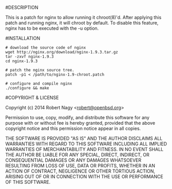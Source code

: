 #DESCRIPTION

This is a patch for nginx to allow running it chroot(8)'d.
After applying this patch and running nginx, it will chroot
by default. To disable this feature, nginx has to be executed
with the -u option.

#INSTALLATION

    # download the source code of nginx
    wget http://nginx.org/download/nginx-1.9.3.tar.gz
    tar -zxvf nginx-1.9.3
    cd nginx-1.9.3

    # patch the nginx source tree.
    patch -p1 < /path/to/nginx-1.9-chroot.patch

    # configure and compile nginx
    ./configure && make

#COPYRIGHT & LICENSE

Copyright (c) 2014 Robert Nagy <<robert@openbsd.org>>

Permission to use, copy, modify, and distribute this software for any
purpose with or without fee is hereby granted, provided that the above
copyright notice and this permission notice appear in all copies.

THE SOFTWARE IS PROVIDED "AS IS" AND THE AUTHOR DISCLAIMS ALL WARRANTIES
WITH REGARD TO THIS SOFTWARE INCLUDING ALL IMPLIED WARRANTIES OF
MERCHANTABILITY AND FITNESS. IN NO EVENT SHALL THE AUTHOR BE LIABLE FOR
ANY SPECIAL, DIRECT, INDIRECT, OR CONSEQUENTIAL DAMAGES OR ANY DAMAGES
WHATSOEVER RESULTING FROM LOSS OF USE, DATA OR PROFITS, WHETHER IN AN
ACTION OF CONTRACT, NEGLIGENCE OR OTHER TORTIOUS ACTION, ARISING OUT OF
OR IN CONNECTION WITH THE USE OR PERFORMANCE OF THIS SOFTWARE.
